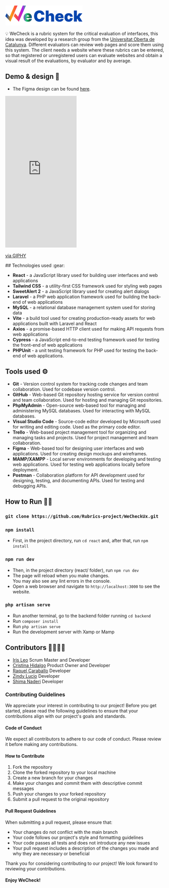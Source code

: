 ![Image text](./react/src/assets/readme/Logo.jpeg)

:bulb: WeCheck is a rubric system for the critical evaluation of interfaces, this idea was developed by a research group from the [Universitat Oberta de Catalunya](https://estudios.uoc.edu/es/estudiar-online). Different evaluators can review web pages and score them using this system. The client needs a website where these rubrics can be entered, so that registered or unregistered users can evaluate websites and obtain a visual result of the evaluations, by evaluator and by average.

## Demo & design :iphone:

- The Figma design can be found [here](https://www.figma.com/file/uj5xYEPs0rwCHLjeBRbEh6/WeCheck?node-id=0%3A1&t=lWAqGgO2NIY5jZ9t-1).

<iframe src="https://giphy.com/embed/paBLR5LS6sRgi5KIlm" width="226" height="480" frameBorder="0" class="giphy-embed" allowFullScreen></iframe><p><a href="https://giphy.com/gifs/paBLR5LS6sRgi5KIlm">via GIPHY</a></p>
## Technologies used :gear:

- **React** - a JavaScript library used for building user interfaces and web applications
- **Tailwind CSS** - a utility-first CSS framework used for styling web pages
- **SweetAlert 2** - a JavaScript library used for creating alert dialogs
- **Laravel** - a PHP web application framework used for building the back-end of web applications
- **MySQL** - a relational database management system used for storing data
- **Vite** - a build tool used for creating production-ready assets for web applications built with Laravel and React
- **Axios** - a promise-based HTTP client used for making API requests from web applications
- **Cypress** - a JavaScript end-to-end testing framework used for testing the front-end of web applications
- **PHPUnit** - a unit testing framework for PHP used for testing the back-end of web applications.

## Tools used :gear:

- **Git** - Version control system for tracking code changes and team collaboration. Used for codebase version control.
- **GitHub** - Web-based Git repository hosting service for version control and team collaboration. Used for hosting and managing Git repositories.
- **PhpMyAdmin** - Open-source web-based tool for managing and administering MySQL databases. Used for interacting with MySQL databases.
- **Visual Studio Code** - Source-code editor developed by Microsoft used for writing and editing code. Used as the primary code editor.
- **Trello** - Web-based project management tool for organizing and managing tasks and projects. Used for project management and team collaboration.
- **Figma** - Web-based tool for designing user interfaces and web applications. Used for creating design mockups and wireframes.
- **MAMP/XAMPP** - Local server environments for developing and testing web applications. Used for testing web applications locally before deployment.
- **Postman** - Collaboration platform for API development used for designing, testing, and documenting APIs. Used for testing and debugging APIs.

## How to Run :mechanic:

### `git clone https://github.com/Rubrics-project/WeCheckUx.git`

### `npm install`

- First, in the project directory, run `cd react` and, after that, run `npm install`

### `npm run dev`

- Then, in the project directory (react/ folder), run `npm run dev`
- The page will reload when you make changes.\
  You may also see any lint errors in the console.
- Open a web browser and navigate to `http://localhost:3000` to see the website.

### `php artisan serve`

- Run another terminal, go to the backend folder running `cd backend`
- Run `composer install`
- Run `php artisan serve`
- Run the development server with Xamp or Mamp

## Contributors :family_woman_woman_girl_girl:

- [Iris Leo](https://github.com/mauisiri) Scrum Master and Developer
- [Cristina Hidalgo](https://github.com/Crisktina) Product Owner and Developer
- [Raquel Caraballo](https://github.com/rcarabal2022) Developer
- [Zindy Lucio](https://github.com/LittleZ17) Developer
- [Shima Naderi](https://github.com/Archima20) Developer

### Contributing Guidelines

We appreciate your interest in contributing to our project! Before you get started, please read the following guidelines to ensure that your contributions align with our project's goals and standards.

#### Code of Conduct

We expect all contributors to adhere to our code of conduct. Please review it before making any contributions.

#### How to Contribute

1. Fork the repository
2. Clone the forked repository to your local machine
3. Create a new branch for your changes
4. Make your changes and commit them with descriptive commit messages
5. Push your changes to your forked repository
6. Submit a pull request to the original repository

#### Pull Request Guidelines

When submitting a pull request, please ensure that:

- Your changes do not conflict with the main branch
- Your code follows our project's style and formatting guidelines
- Your code passes all tests and does not introduce any new issues
- Your pull request includes a description of the changes you made and why they are necessary or beneficial

Thank you for considering contributing to our project! We look forward to reviewing your contributions.

#### Enjoy WeCheck!
